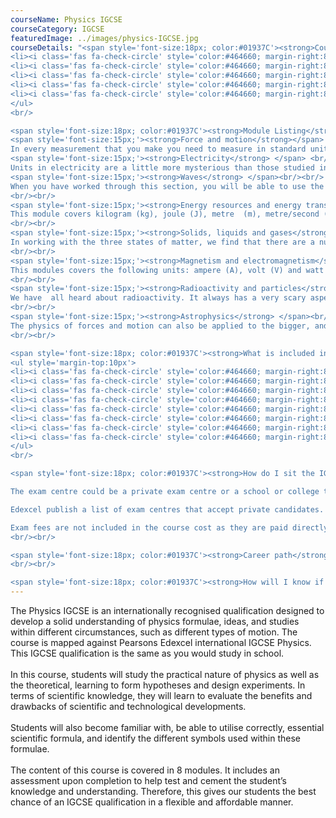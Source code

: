 ```yaml
---
courseName: Physics IGCSE
courseCategory: IGCSE
featuredImage: ../images/physics-IGCSE.jpg
courseDetails: "<span style='font-size:18px; color:#01937C'><strong>Course Fees</strong></span><br/><br/> This course comes as part of a package where access to 4 IGCSEs is given for the price of £1500, these include English, Physics, Maths and Business Studies. Students can make payment using one of the following methods<br/><ul style='margin-top:10px'>
<li><i class='fas fa-check-circle' style='color:#464660; margin-right:8px'></i>  Credit or debit card</li>
<li><i class='fas fa-check-circle' style='color:#464660; margin-right:8px'></i>  Bank transfer</li>
<li><i class='fas fa-check-circle' style='color:#464660; margin-right:8px'></i>  Interest free monthly instalments</li>
<li><i class='fas fa-check-circle' style='color:#464660; margin-right:8px'></i>  Paypal</li>
<li><i class='fas fa-check-circle' style='color:#464660; margin-right:8px'></i>  Western Union</li>
</ul> 
<br/>

<span style='font-size:18px; color:#01937C'><strong>Module Listing</strong></span><br/><br/>
<span style='font-size:15px;'><strong>Force and motion</strong></span> <br/><br/>
In every measurement that you make you need to measure in standard units. Over the millennia of measurement humanity has made use of a variety of means of measurement..<br/><br/>
<span style='font-size:15px;'><strong>Electricity</strong> </span> <br/><br/>
Units in electricity are a little more mysterious than those studied in force and motion, often people get confused and are not really sure what goes with what..<br/><br/>
<span style='font-size:15px;'><strong>Waves</strong> </span><br/><br/>
When you have worked through this section, you will be able to use the following units: degree (°), hertz (Hz), meter (m), metre/second (m/s) and second (s).
<br/><br/>
<span style='font-size:15px;'><strong>Energy resources and energy transfer</strong> </span><br/><br/>
This module covers kilogram (kg), joule (J), metre  (m), metre/second (m/s), meter/second2 (m/s2), newton (N), second (s) and watt (W)
<br/><br/>
<span style='font-size:15px;'><strong>Solids, liquids and gases</strong> </span><br/><br/>
In working with the three states of matter, we find that there are a number of units that are very particular to this area of physics.
<br/><br/>
<span style='font-size:15px;'><strong>Magnetism and electromagnetism</strong> </span><br/><br/>
This modules covers the following units: ampere (A), volt (V) and watt (W).
<br/><br/>
<span style='font-size:15px;'><strong>Radioactivity and particles</strong> </span><br/><br/>
We have  all heard about radioactivity. It always has a very scary aspect to it. But just what is radioactivity?
<br/><br/>
<span style='font-size:15px;'><strong>Astrophysics</strong> </span><br/><br/>
The physics of forces and motion can also be applied to the bigger, and more unknown area of space. We can understand the motion of planets and why we have solar systems, galaxies and the other contents of the universe. In this section we will look at the importance of gravity in space and some calculations of speeds in space.
<br/><br/>

<span style='font-size:18px; color:#01937C'><strong>What is included in the cost of my course?</strong></span>
<ul style='margin-top:10px'>
<li><i class='fas fa-check-circle' style='color:#464660; margin-right:8px'></i>  All course material, including online modules and past exam papers.</li>
<li><i class='fas fa-check-circle' style='color:#464660; margin-right:8px'></i>  Personal tutor support with 1-2-1 Skype sessions</li>
<li><i class='fas fa-check-circle' style='color:#464660; margin-right:8px'></i>  Dedicated student support</li>
<li><i class='fas fa-check-circle' style='color:#464660; margin-right:8px'></i>  Access to an online social learning forum</li>
<li><i class='fas fa-check-circle' style='color:#464660; margin-right:8px'></i>  Assignment marking and feedback</li>
<li><i class='fas fa-check-circle' style='color:#464660; margin-right:8px'></i>  FREE NUS Extra card worth £19.90</li>
<li><i class='fas fa-check-circle' style='color:#464660; margin-right:8px'></i> FREE laptop</li>
<li><i class='fas fa-check-circle' style='color:#464660; margin-right:8px'></i> Free CV writing help on completion of the course.</li>
</ul> 
<br/>

<span style='font-size:18px; color:#01937C'><strong>How do I sit the IGCSE Exam?</strong></span><br/><br/> Approximately 6 months before an exam date, Students should book their place at an exam centre to take the Pearson Edexcel International IGCSE Physics (specification 4PH1) exam.

The exam centre could be a private exam centre or a school or college that is also submitting its own students for the exam.

Edexcel publish a list of exam centres that accept private candidates. This won’t cover every available centre, so if there’s nothing shown in your area, we recommend contacting local schools and colleges directly.

Exam fees are not included in the course cost as they are paid directly to the exam centre. They will vary depending on which centre you choose.
<br/><br/>

<span style='font-size:18px; color:#01937C'><strong>Career path</strong></span><br/><br/> Upon completing this course, students will now have the foundations and fundamental knowledge needed to develop their Business skills further. This could be through enrolling in another one of our business-related courses, such as Level 4&5 Business and Management. Job roles associated with Business include: Managers, Marketers, Sales team member, Sales analyst, and Product management.
<br/><br/>

<span style='font-size:18px; color:#01937C'><strong>How will I know if I am eligible to complete an IGCSE?</strong></span><br/><br/> The typical age at which people choose to complete the IGCES’s is 14 to 16, but anyone over the age of 14 can enrol onto this course. You also do not need any previous qualifications to be eligible for this course."
---
```

The Physics IGCSE is an internationally recognised qualification designed to develop a solid understanding of physics formulae, ideas, and studies within different circumstances, such as different types of motion. The course is mapped against Pearsons Edexcel international IGCSE Physics. This IGCSE qualification is the same as you would study in school.
<br/><br/>
In this course, students will study the practical nature of physics as well as the theoretical, learning to form hypotheses and design experiments. In terms of scientific knowledge, they will learn to evaluate the benefits and drawbacks of scientific and technological developments.
<br/><br/>
Students will also become familiar with, be able to utilise correctly, essential scientific formula, and identify the different symbols used within these formulae.
<br/><br/>
The content of this course is covered in 8 modules. It includes an assessment upon completion to help test and cement the student’s knowledge and understanding. Therefore, this gives our students the best chance of an IGCSE qualification in a flexible and affordable manner.